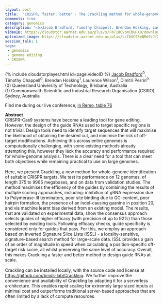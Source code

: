 ```yaml
---
layout: post
title:  "CRISPR, faster, better - The Crackling method for whole-genome target detection"
comments: true
category: genomics
description: "<b>Jacob Bradford, Timothy Chappell, Brendan Hosking, Laurence Wilson, Dimitri Perrin</b><br/>CRISPR-Cas9 systems have become a leading tool for..."
videoID: https://cloudstor.aarnet.edu.au/plus/s/Fm718CVomCbuHX0/download
optimized_image: https://cloudstor.aarnet.edu.au/plus/s/CbVCS5eNMo9zJfX/download
session_talk: 1
tags:
 - genomics
 - genome editing
 - CRISPR
---
```

{% include cloudstorplayer.html id=page.videoID %}
<u>Jacob Bradford</u><sup>0</sup>, Timothy Chappell<sup>0</sup>, Brendan Hosking<sup>1</sup>, Laurence Wilson<sup>1</sup>, Dimitri Perrin<sup>0</sup><br/>
\(0\) Queensland University of Technology, Brisbane, Australia<br/>
\(1\) Commonwealth Scientific and Industrial Research Organisation (CSIRO), Sydney, Australia

Find me during our live conference, [in Remo, table 76](https://remo.co)

<b>Abstract</b><br/>
CRISPR-Cas9 systems have become a leading tool for gene editing. However, the design of the guide RNAs used to target specific regions is not trivial. Design tools need to identify target sequences that will maximise the likelihood of obtaining the desired cut, and minimise the risk of off-target modifications. Achieving this across entire genomes is computationally challenging, with some existing methods already attempting this, however they lack the accuracy and performance required for whole-genome analysis. There is a clear need for a tool that can meet both objectives while remaining practical to use on large genomes.<br/><br/>Here, we present Crackling, a new method for whole-genome identification of suitable CRISPR targets. We test its performance on 12 genomes, of length 375 to 9965 megabases, and on data from validation studies. The method maximises the efficiency of the guides by combining the results of multiple scoring approaches, including: inhibition of gRNA expression due to Polymerase-III terminators, poor site binding due to GC-content, poor hairpin formation, the presence of an indel-causing guanine in position 20, and via machine learnt bias derived from an existing model. The results, that are validated on experimental data, show the consensus approach selects guides of higher efficacy \(with precision of up to 92%\) than those selected by existing tools. Following efficacy checks, guide specificity is considered only for guides that pass. For this, we employ an approach based on Inverted Signature Slice Lists \(ISSL\) - a locality-sensitive, signature-based search method for large-scale data. ISSL provides a gain of an order of magnitude in speed when calculating a position-specific off-target risk score, all whilst preserving the same level of accuracy. Overall, this makes Crackling a faster and better method to design guide RNAs at scale.<br/><br/>Crackling can be installed locally, with the source code and license at https://github.com/bmds-lab/Crackling. We further improve the convenience and availability of Crackling by adapting it for a serverless architecture. This enables rapid scaling for extremely large sized inputs at minimal cost and outperforms traditional server-based approaches that are often limited by a lack of compute resources. 
